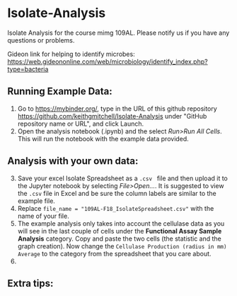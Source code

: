 # Isolate-Analysis
Isolate Analysis for the course mimg 109AL. Please notify us if you have any questions or problems. 


Gideon link for helping to identify microbes: https://web.gideononline.com/web/microbiology/identify_index.php?type=bacteria


## Running Example Data:
1. Go to https://mybinder.org/, type in the URL of this github repository https://github.com/keithgmitchell/Isolate-Analysis  under "GitHub repository name or URL", and click Launch.
2. Open the analysis notebook (.ipynb) and the select *Run>Run All Cells*. This will run the notebook with the example data provided.

## Analysis with your own data:
3. Save your excel Isolate Spreadsheet as a `.csv ` file and then upload it to the Jupyter notebook by selecting *File>Open...*. It is suggested to view the `.csv` file in Excel and be sure the column labels are similar to the example file.  
4. Replace `file_name = "109AL-F18_IsolateSpreadsheet.csv"` with the name of your file. 
5. The example analysis only takes into account the cellulase data as you will see in the last couple of cells under the **Functional Assay Sample Analysis** category. Copy and paste the two cells (the statistic and the graph creation). Now change the `Cellulase Production (radius in mm) Average` to the category from the spreadsheet that you care about. 
6. 

## Extra tips:
